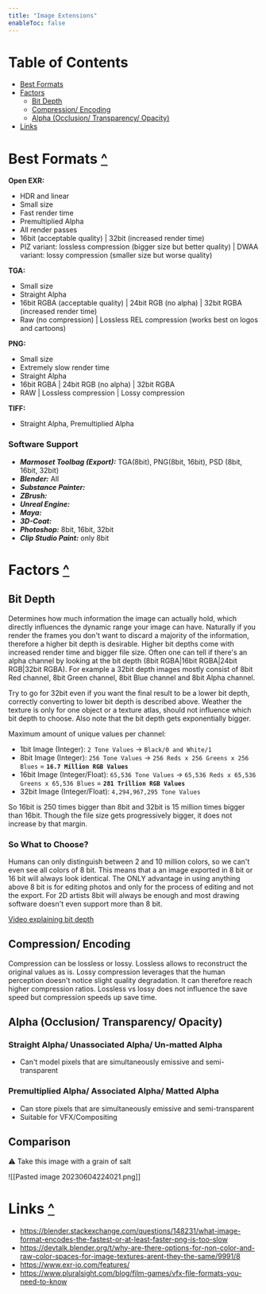 ```yaml
---
title: "Image Extensions"
enableToc: false
---
```


# Table of Contents
- [Best Formats](#Best-Formats-)
- [Factors](#Factors-)
   - [Bit Depth](#Bit-Depth)
   - [Compression/ Encoding](#Compression-Encoding)
   - [Alpha (Occlusion/ Transparency/ Opacity)](#Alpha-Occlusion-Transparency-Opacity)
- [Links](#Links-)


# Best Formats [^](#table-of-contents)

**Open EXR:**
- HDR and linear
- Small size
- Fast render time
- Premultiplied Alpha
- All render passes
- 16bit (acceptable quality) | 32bit (increased render time) 
- PIZ variant: lossless compression (bigger size but better quality) | DWAA variant: lossy compression (smaller size but worse quality)

**TGA:**
- Small size
- Straight Alpha
- 16bit RGBA (acceptable quality) | 24bit RGB (no alpha) | 32bit RGBA (increased render time) 
- Raw (no compression) | Lossless REL compression (works best on logos and cartoons)

**PNG:**
- Small size
- Extremely slow render time
- Straight Alpha
- 16bit RGBA | 24bit RGB (no alpha) | 32bit RGBA
- RAW | Lossless compression | Lossy compression

**TIFF:**
- Straight Alpha, Premultiplied Alpha

### Software Support
- _**Marmoset Toolbag (Export):**_ TGA(8bit), PNG(8bit, 16bit), PSD (8bit, 16bit, 32bit)
- _**Blender:**_ All
- _**Substance Painter:**_
- _**ZBrush:**_
- _**Unreal Engine:**_
- _**Maya:**_
- _**3D-Coat:**_
- _**Photoshop:**_ 8bit, 16bit, 32bit
- _**Clip Studio Paint:**_ only 8bit

# Factors [^](#table-of-contents)
## Bit Depth
Determines how much information the image can actually hold, which directly influences the dynamic range your image can have. Naturally if you render the frames you don't want to discard a majority of the information, therefore a higher bit depth is desirable. Higher bit depths come with increased render time and bigger file size. Often one can tell if there's an alpha channel by looking at the bit depth (8bit RGBA|16bit RGBA|24bit RGB|32bit RGBA). For example a 32bit depth images mostly consist of 8bit Red channel, 8bit Green channel, 8bit Blue channel and 8bit Alpha channel.

Try to go for 32bit even if you want the final result to be a lower bit depth, correctly converting to lower bit depth is described above. Weather the texture is only for one object or a texture atlas, should not influence which bit depth to choose. Also note that the bit depth gets exponentially bigger.

Maximum amount of unique values per channel:
- 1bit Image (Integer): `2 Tone Values` -> `Black/0 and White/1   `       
- 8bit Image (Integer): `256 Tone Values` -> `256 Reds x 256 Greens x 256 Blues` = **`16.7 Million RGB Values`**
- 16bit Image (Integer/Float): `65,536 Tone Values` -> `65,536 Reds x 65,536 Greens x 65,536 Blues` = **`281 Trillion RGB Values`**
- 32bit Image (Integer/Float): `4,294,967,295 Tone Values`

So 16bit is 250 times bigger than 8bit and 32bit is 15 million times bigger than 16bit. Though the file size gets progressively bigger, it does not increase by that margin. 

### So What to Choose?
Humans can only distinguish between 2 and 10 million colors, so we can't even see all colors of 8 bit. This means that a an image exported in 8 bit or 16 bit will always look identical. The ONLY advantage in using anything above 8 bit is for editing photos and only for the process of editing and not the export. For 2D artists 8bit will always be enough and most drawing software doesn't even support more than 8 bit.

[Video explaining bit depth](https://www.youtube.com/watch?v=Y-wSHpNJs-8)

## Compression/ Encoding
Compression can be lossless or lossy. Lossless allows to reconstruct the original values as is. Lossy compression leverages that the human perception doesn't notice slight quality degradation. It can therefore reach higher compression ratios. Lossless vs lossy does not influence the save speed but compression speeds up save time. 

## Alpha (Occlusion/ Transparency/ Opacity)
### Straight Alpha/ Unassociated Alpha/ Un-matted Alpha
- Can't model pixels that are simultaneously emissive and semi-transparent

### Premultiplied Alpha/ Associated Alpha/ Matted Alpha
- Can store pixels that are simultaneously emissive and semi-transparent
- Suitable for VFX/Compositing

## Comparison
⚠ Take this image with a grain of salt

![[Pasted image 20230604224021.png]]

# Links [^](#table-of-contents)
- https://blender.stackexchange.com/questions/148231/what-image-format-encodes-the-fastest-or-at-least-faster-png-is-too-slow
- https://devtalk.blender.org/t/why-are-there-options-for-non-color-and-raw-color-spaces-for-image-textures-arent-they-the-same/9991/8
- https://www.exr-io.com/features/
- https://www.pluralsight.com/blog/film-games/vfx-file-formats-you-need-to-know